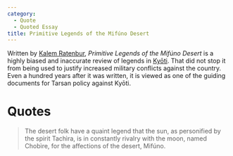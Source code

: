 ```yaml
---
category:
  - Quote
  - Quoted Essay
title: Primitive Legends of the Mifúno Desert
---
```


Written by [Kalem Ratenbur](), *Primitive Legends of the Mifúno Desert* is a highly biased and inaccurate review of legends in [Kyōti](). That did not stop it from being used to justify increased military conflicts against the country. Even a hundred years after it was written, it is viewed as one of the guiding documents for Tarsan policy against Kyōti.

# Quotes

> The desert folk have a quaint legend that the sun, as personified by the spirit Tachìra, is in constantly rivalry with the moon, named Chobìre, for the affections of the desert, Mifúno.
